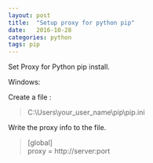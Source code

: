 ```yaml
---
layout: post
title:  "Setup proxy for python pip"
date:   2016-10-28
categories: python
tags: pip
---
```


Set Proxy for Python pip install.

Windows:    

Create a file : 
> C:\Users\your_user_name\pip\pip.ini

Write the proxy info to the file.   

> [global]   
  proxy = http://server:port

